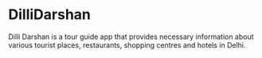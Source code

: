 # DilliDarshan
Dilli Darshan is a tour guide app that provides necessary information about various tourist places, restaurants, shopping centres and hotels in Delhi.
